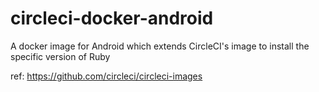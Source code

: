 # circleci-docker-android

A docker image for Android which extends CircleCI's image to install the specific version of Ruby

ref: https://github.com/circleci/circleci-images

